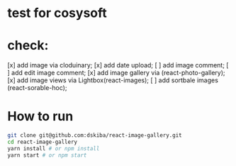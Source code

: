 # test for cosysoft

# check:
[x] add image via cloduinary;
[x] add date upload;
[ ] add image comment;
[ ] add edit image comment;
[x] add image gallery via (react-photo-gallery);
[x] add image views via Lightbox(react-images);
[ ] add sortbale images (react-sorable-hoc);

# How to run
```bash
git clone git@github.com:dskiba/react-image-gallery.git
cd react-image-gallery
yarn install # or npm install
yarn start # or npm start

